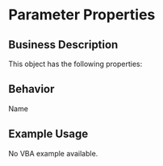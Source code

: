 # Parameter Properties

## Business Description
This object has the following properties:

## Behavior
Name

## Example Usage
No VBA example available.